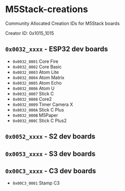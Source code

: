 # M5Stack-creations
Community Allocated Creation IDs for M5Stack boards

Creator ID: 0x1015_1015

## `0x0032_xxxx` - ESP32 dev boards
* `0x0032_0001` Core Fire
* `0x0032_0002` Core Basic
* `0x0032_0003` Atom Lite
* `0x0032_0004` Atom Matrix
* `0x0032_0005` Atom Echo
* `0x0032_0006` Atom U
* `0x0032_0007` Stick C
* `0x0032_0008` Core2
* `0x0032_0009` Timer Camera X
* `0x0032_000A` Stick C Plus
* `0x0032_000B` M5Paper
* `0x0032_000C` Stick C Plus2

## `0x0052_xxxx` - S2 dev boards

## `0x0053_xxxx` - S3 dev boards

## `0x00C3_xxxx` - C3 dev boards
*  `0x00C3_0001` Stamp C3
